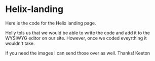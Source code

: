 # Helix-landing

Here is the code for the Helix landing page.

Holly tols us that we would be able to write the code and add it to the WYSIWYG editor on our site. However, once we coded eveyrthing it wouldn't take.

If you need the images I can send those over as well. Thanks! Keeton
